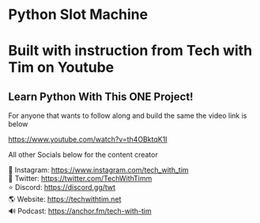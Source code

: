 # Python Slot Machine

# Built with instruction from Tech with Tim on Youtube

## Learn Python With This ONE Project!

For anyone that wants to follow along and build the same the video link is below 

https://www.youtube.com/watch?v=th4OBktqK1I

All other Socials below for the content creator

📸 Instagram: https://www.instagram.com/tech_with_tim <br>
📱 Twitter: https://twitter.com/TechWithTimm <br>
⭐ Discord: https://discord.gg/twt <br>
🌎 Website: https://techwithtim.net <br>
🔊 Podcast: https://anchor.fm/tech-with-tim <br>
